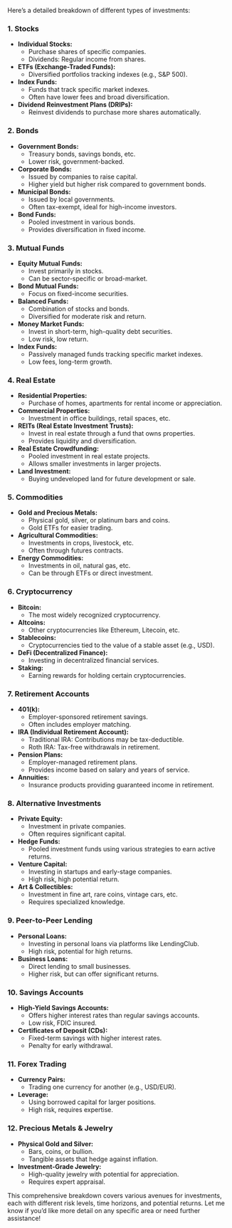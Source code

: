 Here’s a detailed breakdown of different types of investments:

### 1. **Stocks**
   - **Individual Stocks:** 
     - Purchase shares of specific companies.
     - Dividends: Regular income from shares.
   - **ETFs (Exchange-Traded Funds):**
     - Diversified portfolios tracking indexes (e.g., S&P 500).
   - **Index Funds:** 
     - Funds that track specific market indexes.
     - Often have lower fees and broad diversification.
   - **Dividend Reinvestment Plans (DRIPs):**
     - Reinvest dividends to purchase more shares automatically.

### 2. **Bonds**
   - **Government Bonds:** 
     - Treasury bonds, savings bonds, etc.
     - Lower risk, government-backed.
   - **Corporate Bonds:** 
     - Issued by companies to raise capital.
     - Higher yield but higher risk compared to government bonds.
   - **Municipal Bonds:**
     - Issued by local governments.
     - Often tax-exempt, ideal for high-income investors.
   - **Bond Funds:** 
     - Pooled investment in various bonds.
     - Provides diversification in fixed income.

### 3. **Mutual Funds**
   - **Equity Mutual Funds:**
     - Invest primarily in stocks.
     - Can be sector-specific or broad-market.
   - **Bond Mutual Funds:**
     - Focus on fixed-income securities.
   - **Balanced Funds:**
     - Combination of stocks and bonds.
     - Diversified for moderate risk and return.
   - **Money Market Funds:**
     - Invest in short-term, high-quality debt securities.
     - Low risk, low return.
   - **Index Funds:** 
     - Passively managed funds tracking specific market indexes.
     - Low fees, long-term growth.

### 4. **Real Estate**
   - **Residential Properties:** 
     - Purchase of homes, apartments for rental income or appreciation.
   - **Commercial Properties:**
     - Investment in office buildings, retail spaces, etc.
   - **REITs (Real Estate Investment Trusts):**
     - Invest in real estate through a fund that owns properties.
     - Provides liquidity and diversification.
   - **Real Estate Crowdfunding:**
     - Pooled investment in real estate projects.
     - Allows smaller investments in larger projects.
   - **Land Investment:**
     - Buying undeveloped land for future development or sale.

### 5. **Commodities**
   - **Gold and Precious Metals:**
     - Physical gold, silver, or platinum bars and coins.
     - Gold ETFs for easier trading.
   - **Agricultural Commodities:**
     - Investments in crops, livestock, etc.
     - Often through futures contracts.
   - **Energy Commodities:**
     - Investments in oil, natural gas, etc.
     - Can be through ETFs or direct investment.

### 6. **Cryptocurrency**
   - **Bitcoin:**
     - The most widely recognized cryptocurrency.
   - **Altcoins:**
     - Other cryptocurrencies like Ethereum, Litecoin, etc.
   - **Stablecoins:**
     - Cryptocurrencies tied to the value of a stable asset (e.g., USD).
   - **DeFi (Decentralized Finance):**
     - Investing in decentralized financial services.
   - **Staking:**
     - Earning rewards for holding certain cryptocurrencies.

### 7. **Retirement Accounts**
   - **401(k):**
     - Employer-sponsored retirement savings.
     - Often includes employer matching.
   - **IRA (Individual Retirement Account):**
     - Traditional IRA: Contributions may be tax-deductible.
     - Roth IRA: Tax-free withdrawals in retirement.
   - **Pension Plans:**
     - Employer-managed retirement plans.
     - Provides income based on salary and years of service.
   - **Annuities:**
     - Insurance products providing guaranteed income in retirement.

### 8. **Alternative Investments**
   - **Private Equity:**
     - Investment in private companies.
     - Often requires significant capital.
   - **Hedge Funds:**
     - Pooled investment funds using various strategies to earn active returns.
   - **Venture Capital:**
     - Investing in startups and early-stage companies.
     - High risk, high potential return.
   - **Art & Collectibles:**
     - Investment in fine art, rare coins, vintage cars, etc.
     - Requires specialized knowledge.

### 9. **Peer-to-Peer Lending**
   - **Personal Loans:**
     - Investing in personal loans via platforms like LendingClub.
     - High risk, potential for high returns.
   - **Business Loans:**
     - Direct lending to small businesses.
     - Higher risk, but can offer significant returns.

### 10. **Savings Accounts**
   - **High-Yield Savings Accounts:**
     - Offers higher interest rates than regular savings accounts.
     - Low risk, FDIC insured.
   - **Certificates of Deposit (CDs):**
     - Fixed-term savings with higher interest rates.
     - Penalty for early withdrawal.

### 11. **Forex Trading**
   - **Currency Pairs:**
     - Trading one currency for another (e.g., USD/EUR).
   - **Leverage:**
     - Using borrowed capital for larger positions.
     - High risk, requires expertise.

### 12. **Precious Metals & Jewelry**
   - **Physical Gold and Silver:**
     - Bars, coins, or bullion.
     - Tangible assets that hedge against inflation.
   - **Investment-Grade Jewelry:**
     - High-quality jewelry with potential for appreciation.
     - Requires expert appraisal.

This comprehensive breakdown covers various avenues for investments, each with different risk levels, time horizons, and potential returns. Let me know if you’d like more detail on any specific area or need further assistance!